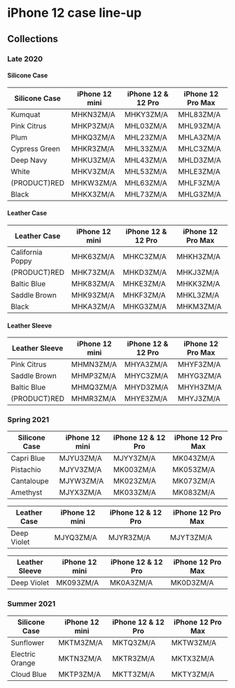 # iPhone 12 case line-up

## Collections

### Late 2020

#### Silicone Case

| Silicone Case | iPhone 12 mini | iPhone 12 & 12 Pro | iPhone 12 Pro Max |
| ------------- | -------------- | ------------------ | ----------------- |
| Kumquat       | MHKN3ZM/A      | MHKY3ZM/A          | MHL83ZM/A         |
| Pink Citrus   | MHKP3ZM/A      | MHL03ZM/A          | MHL93ZM/A         |
| Plum          | MHKQ3ZM/A      | MHL23ZM/A          | MHLA3ZM/A         |
| Cypress Green | MHKR3ZM/A      | MHL33ZM/A          | MHLC3ZM/A         |
| Deep Navy     | MHKU3ZM/A      | MHL43ZM/A          | MHLD3ZM/A         |
| White         | MHKV3ZM/A      | MHL53ZM/A          | MHLE3ZM/A         |
| (PRODUCT)RED  | MHKW3ZM/A      | MHL63ZM/A          | MHLF3ZM/A         |
| Black         | MHKX3ZM/A      | MHL73ZM/A          | MHLG3ZM/A         |

#### Leather Case

| Leather Case     | iPhone 12 mini | iPhone 12 & 12 Pro | iPhone 12 Pro Max |
| ---------------- | -------------- | ------------------ | ----------------- |
| California Poppy | MHK63ZM/A      | MHKC3ZM/A          | MHKH3ZM/A         |
| (PRODUCT)RED     | MHK73ZM/A      | MHKD3ZM/A          | MHKJ3ZM/A         |
| Baltic Blue      | MHK83ZM/A      | MHKE3ZM/A          | MHKK3ZM/A         |
| Saddle Brown     | MHK93ZM/A      | MHKF3ZM/A          | MHKL3ZM/A         |
| Black            | MHKA3ZM/A      | MHKG3ZM/A          | MHKM3ZM/A         |

#### Leather Sleeve

| Leather Sleeve | iPhone 12 mini | iPhone 12 & 12 Pro | iPhone 12 Pro Max |
| -------------- | -------------- | ------------------ | ----------------- |
| Pink Citrus    | MHMN3ZM/A      | MHYA3ZM/A          | MHYF3ZM/A         |
| Saddle Brown   | MHMP3ZM/A      | MHYC3ZM/A          | MHYG3ZM/A         |
| Baltic Blue    | MHMQ3ZM/A      | MHYD3ZM/A          | MHYH3ZM/A         |
| (PRODUCT)RED   | MHMR3ZM/A      | MHYE3ZM/A          | MHYJ3ZM/A         |

### Spring 2021

| Silicone Case | iPhone 12 mini | iPhone 12 & 12 Pro | iPhone 12 Pro Max |
| ------------- | -------------- | ------------------ | ----------------- |
| Capri Blue    | MJYU3ZM/A      | MJYY3ZM/A          | MK043ZM/A         |
| Pistachio     | MJYV3ZM/A      | MK003ZM/A          | MK053ZM/A         |
| Cantaloupe    | MJYW3ZM/A      | MK023ZM/A          | MK073ZM/A         |
| Amethyst      | MJYX3ZM/A      | MK033ZM/A          | MK083ZM/A         |

| Leather Case | iPhone 12 mini | iPhone 12 & 12 Pro | iPhone 12 Pro Max |
| ------------ | -------------- | ------------------ | ----------------- |
| Deep Violet  | MJYQ3ZM/A      | MJYR3ZM/A          | MJYT3ZM/A         |

| Leather Sleeve | iPhone 12 mini | iPhone 12 & 12 Pro | iPhone 12 Pro Max |
| -------------- | -------------- | ------------------ | ----------------- |
| Deep Violet    | MK093ZM/A      | MK0A3ZM/A          | MK0D3ZM/A         |

### Summer 2021

| Silicone Case   | iPhone 12 mini | iPhone 12 & 12 Pro | iPhone 12 Pro Max |
| --------------- | -------------- | ------------------ | ----------------- |
| Sunflower       | MKTM3ZM/A      | MKTQ3ZM/A          | MKTW3ZM/A         |
| Electric Orange | MKTN3ZM/A      | MKTR3ZM/A          | MKTX3ZM/A         |
| Cloud Blue      | MKTP3ZM/A      | MKTT3ZM/A          | MKTY3ZM/A         |
